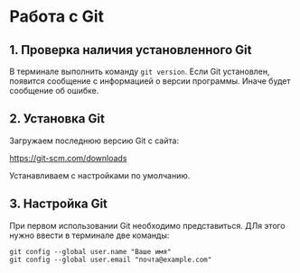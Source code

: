 # Работа с Git
## 1. Проверка наличия установленного Git
В терминале выполнить команду `git version`.
Если Git установлен, появится сообщение с информацией о версии программы. Иначе будет сообщение об ошибке.

## 2. Установка  Git
Загружаем последнюю версию Git с сайта:

https://git-scm.com/downloads

Устанавливаем с настройками по умолчанию.

## 3. Настройка Git

При первом использовании Git необходимо представиться. ДЛя этого нужно ввести в терминале две команды:

```
git config --global user.name "Ваше имя"
git config --global user.email "почта@example.com"
```

